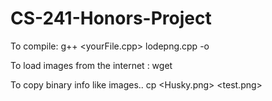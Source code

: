 # CS-241-Honors-Project

To compile:
g++ <yourFile.cpp> lodepng.cpp -o <OutputFileName>

To load images from the internet :
wget <image url>

To copy binary info like images..
cp <Husky.png> <test.png>
